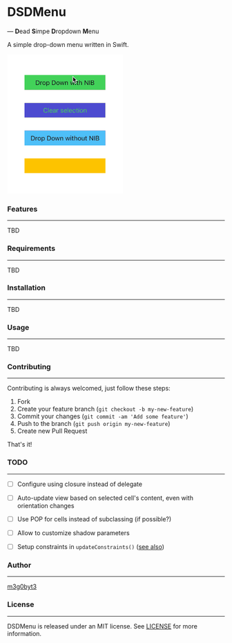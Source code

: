 # DSDMenu
— **D**ead **S**impe **D**ropdown **M**enu

A simple drop-down menu written in Swift.

![](example.gif)



### Features
---
TBD



### Requirements
---
TBD



### Installation
---
TBD



### Usage
---
TBD



### Contributing
---
Contributing is always welcomed, just follow these steps:

1. Fork
2. Create your feature branch (`git checkout -b my-new-feature`)
3. Commit your changes (`git commit -am 'Add some feature'`)
4. Push to the branch (`git push origin my-new-feature`)
5. Create new Pull Request

That's it!



### TODO
---
- [ ] Configure using closure instead of delegate
- [ ] Auto-update view based on selected cell's content, even with orientation changes
- [ ] Use POP for cells instead of subclassing (if possible?)
- [ ] Allow to customize shadow parameters
- [ ] Setup constraints in `updateConstraints()` ([see also])



### Author
---
[m3g0byt3](https://github.com/m3g0byt3)



### License
---
DSDMenu is released under an MIT license. See [LICENSE] for more information.



[//]: #
[LICENSE]: 	<https://github.com/m3g0byt3/dsdmenu/blob/master/LICENSE.txt>
[m3g0byt3]: 	<https://github.com/m3g0byt3>
[See also]: <https://stackoverflow.com/questions/34295577/where-to-add-auto-layout-constraints-code-within-a-custom-uiview>
